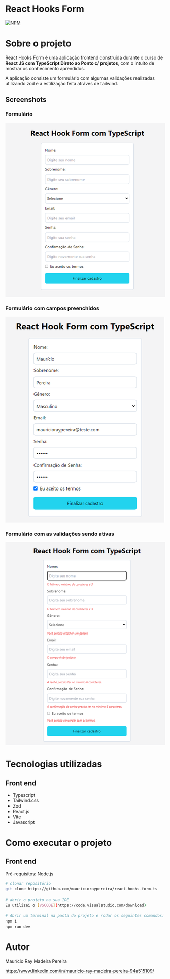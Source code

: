 # React Hooks Form
[![NPM](https://img.shields.io/npm/l/react)](https://github.com/mauricioraypereira/react-hooks-form-ts/blob/main/LICENSE) 

# Sobre o projeto

React Hooks Form é uma aplicação frontend construída durante o curso de **React JS com TypeScript Direto ao Ponto c/ projetos**, com o intuito de mostrar os conhecimento aprendidos.

A aplicação consiste um formulário com algumas validações realizadas utilizando zod e a estilização feita atráves de tailwind.

## Screenshots

### Formulário
![Imagem 1](https://github.com/mauricioraypereira/react-hooks-form-ts/blob/master/src/assets/image1.png)

### Formulário com campos preenchidos
![Imagem 2](https://github.com/mauricioraypereira/react-hooks-form-ts/blob/master/src/assets/image2.png)

### Formulário com as validações sendo ativas
![Imagem 3](https://github.com/mauricioraypereira/react-hooks-form-ts/blob/master/src/assets/image3.png)

# Tecnologias utilizadas
## Front end
- Typescript
- Tailwind.css
- Zod
- React.js
- Vite
- Javascript

# Como executar o projeto

## Front end
Pré-requisitos: Node.js

```bash
# clonar repositório
git clone https://github.com/mauricioraypereira/react-hooks-form-ts

# abrir o projeto na sua IDE
Eu utilizei o [VSCODE](https://code.visualstudio.com/download)

# Abrir um terminal na pasta do projeto e rodar os seguintes comandos:
npm i
npm run dev
```

# Autor

Maurício Ray Madeira Pereira

https://www.linkedin.com/in/mauricio-ray-madeira-pereira-94a515109/

